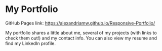# My Portfolio

GitHub Pages link: https://alexandriamw.github.io/Responsive-Portfolio/

My portfolio shares a little about me, several of my projects (with links to check them out!) and my contact info. You can also view my resume and find my LinkedIn profile.